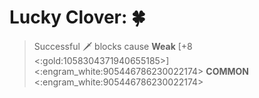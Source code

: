 # **Lucky Clover**: 🍀
>  Successful 🗡️ blocks cause __Weak__ [+8 <:gold:1058304371940655185>]
<:engram_white:905446786230022174> __COMMON__ <:engram_white:905446786230022174>
